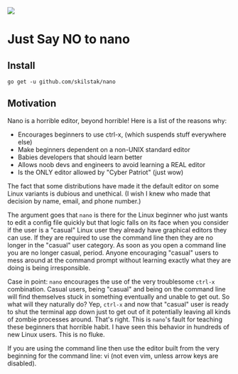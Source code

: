 ![](naNO.gif)

Just Say NO to nano
===================

Install
-------

```
go get -u github.com/skilstak/nano
```

Motivation
----------

Nano is a horrible editor, beyond horrible! Here is a list of the reasons why:

-	Encourages beginners to use ctrl-x, (which suspends stuff everywhere else)
-	Make beginners dependent on a non-UNIX standard editor
-	Babies developers that should learn better
-	Allows noob devs and engineers to avoid learning a REAL editor
-	Is the ONLY editor allowed by "Cyber Patriot" (just wow)

The fact that some distributions have made it the default editor on some Linux variants is dubious and unethical. (I wish I knew who made that decision by name, email, and phone number.)

The argument goes that `nano` is there for the Linux beginner who just wants to edit a config file quickly but that logic falls on its face when you consider if the user is a "casual" Linux user they already have graphical editors they can use. If they are required to use the command line then they are no longer in the "casual" user category. As soon as you open a command line you are no longer casual, period. Anyone encouraging "casual" users to mess around at the command prompt without learning exactly what they are doing is being irresponsible.

Case in point: `nano` encourages the use of the very troublesome `ctrl-x` combination. Casual users, being "casual" and being on the command line will find themselves stuck in something eventually and unable to get out. So what will they naturally do? Yep, `ctrl-x` and now that "casual" user is ready to shut the terminal app down just to get out of it potentially leaving all kinds of zombie processes around. That's right. This is `nano`'s fault for teaching these beginners that horrible habit. I have seen this behavior in hundreds of new Linux users. This is no fluke.

If you are using the command line then use the editor built from the very beginning for the command line: vi (not even vim, unless arrow keys are disabled).
